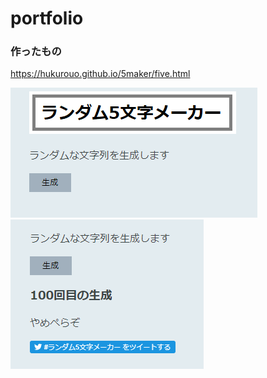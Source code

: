 
# portfolio

### 作ったもの

https://hukurouo.github.io/5maker/five.html


<img src="https://github.com/hukurouo/portfolio/blob/images/rapture_20190428221345.png" alt="ss_1" title="ss_1">
<img src="https://github.com/hukurouo/portfolio/blob/images/rapture_20190428221346.png" alt="ss_2" title="ss_2">
